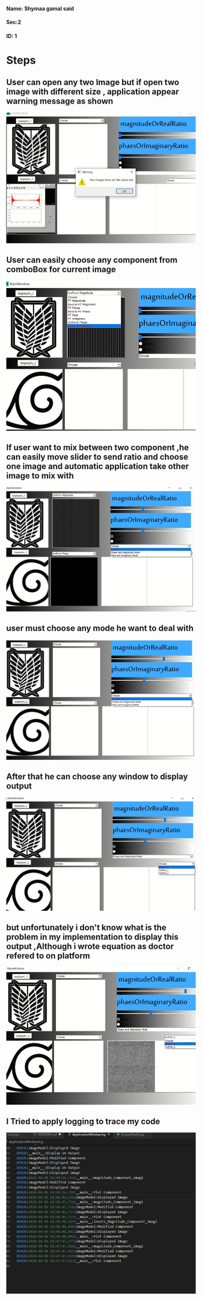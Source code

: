 #### Name: Shymaa gamal said
#### Sec:2
#### ID: 1
# Steps


 ## **User can open any two Image but if open two image with different size , application appear warning message as shown**
 ![](1.jpeg) 

 ## **User can easily choose any component from comboBox for current image**
![](2.jpeg) 

## **If user want to mix between two component  ,he can easily move slider to send ratio and choose one image and automatic application take other image to mix with**
![](3.jpeg)
## **user must choose any mode he want to deal with**
![](4.jpeg)
## **After that he can choose any window to display output**
![](5.jpeg)
## **but unfortunately i don't know what is the problem in my implementation  to display this output ,Although i wrote equation as doctor refered to on platform**
![](6.jpeg)

## **I Tried to apply logging to trace my code**
![](logging.jpeg)